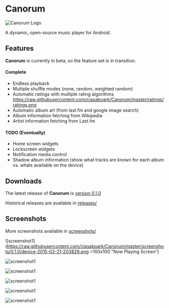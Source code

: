 # Canorum
![Canorum Logo](https://raw.githubusercontent.com/ciasaboark/Canorum/master/app/src/main/res/mipmap-xxhdpi/ic_launcher.png)

A dynamic, open-source music player for Android.

## Features
**Canorum** is currently in beta, so the feature set is in transition.
#### Complete
* Endless playback
* Multiple shuffle modes (none, random, weighted random)
* Automatic ratings with multiple rating algorithms <https://raw.githubusercontent.com/ciasaboark/Canorum/master/ratings/ratings.png>
* Automatic album art (from last.fm and google image search)
* Album information fetching from Wikipedia
* Artist information fetching from Last.fm

#### TODO (Eventually)
* Home screen widgets
* Lockscreen widgets
* Notification media control
* Shadow album information (show what tracks are known for each album vs. whats available on the device)

## Downloads
The latest release of **Canorum** is [version 0.1.0][]

Historical releases are available in [releases/][]

[releases/]: https://github.com/ciasaboark/Canorum/tree/master/release
[version 0.1.0]: https://github.com/ciasaboark/Canorum/raw/master/release/canorum-0.1.0.apk

## Screenshots
[screenshots/]: https://github.com/ciasaboark/Canorum/tree/master/screenshots
More screenshots available in [screenshots/][]

![screenshot1](https://raw.githubusercontent.com/ciasaboark/Canorum/master/screenshots/0.1.0/device-2015-02-21-203829.png =100x100 "Now Playing Screen")

![screenshot1](https://raw.githubusercontent.com/ciasaboark/Canorum/master/screenshots/0.1.0/device-2015-02-21-203939.png "Library Browser")

![screenshot1](https://raw.githubusercontent.com/ciasaboark/Canorum/master/screenshots/0.1.0/device-2015-02-21-204013.png "Help & Feedback")

![screenshot1](https://github.com/ciasaboark/Canorum/blob/master/screenshots/0.1.0/device-2015-02-21-204355.png "Album Detail Information")

![screenshot1](https://github.com/ciasaboark/Canorum/blob/master/screenshots/0.1.0/device-2015-02-21-204512.png "Artist Detail Information")

![screenshot1](https://raw.githubusercontent.com/ciasaboark/Canorum/master/screenshots/0.1.0/device-2015-02-21-210114.png "Filterable Song Selection")